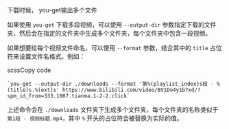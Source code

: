 下载时候， you-get输出多个文件

如果使用 `you-get` 下载多段视频，可以使用 `--output-dir` 参数指定下载的文件夹，然后会在指定的文件夹中生成多个文件夹，每个文件夹中包含一段视频。

如果想要给每个视频文件命名，可以使用 `--format` 参数，结合其中的 `title` 占位符来设置文件名格式。例如：

scssCopy code

	`you-get --output-dir ./downloads --format '第%(playlist_index)s段 - %(title)s.%(ext)s' https://www.bilibili.com/video/BV1Do4y1b7xd/?spm_id_from=333.1007.tianma.1-2-2.click`

上述命令会在 `./downloads` 文件夹下生成多个文件夹，每个文件夹的名称类似于 `第1段 - 视频标题.mp4`，其中 `%` 开头的占位符会被替换为实际的值。